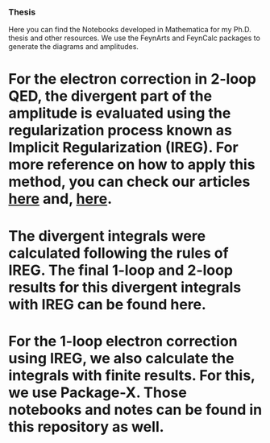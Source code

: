 ### Thesis

Here you can find the Notebooks developed in Mathematica for my Ph.D. thesis and other resources. We use the FeynArts and FeynCalc packages to generate the diagrams and amplitudes.

# For the electron correction in 2-loop QED, the divergent part of the amplitude is evaluated using the regularization process known as Implicit Regularization (IREG). For more reference on how to apply this method, you can check our articles [here](https://link.springer.com/article/10.1140/epjc/s10052-021-09259-6) and, [here](https://www.mdpi.com/2073-8994/13/6/956).

# The divergent integrals were calculated following the rules of IREG. The final 1-loop and 2-loop results for this divergent integrals with IREG can be found here.

# For the 1-loop electron correction using IREG, we also calculate the integrals with finite results. For this, we use Package-X. Those notebooks and notes can be found in this repository as well.

